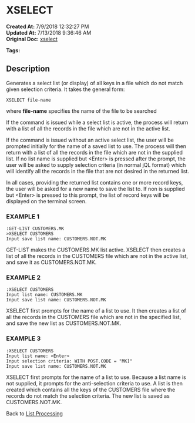 # XSELECT

**Created At:** 7/9/2018 12:32:27 PM  
**Updated At:** 7/13/2018 9:36:46 AM  
**Original Doc:** [xselect](https://docs.jbase.com/47026-lists/xselect)  

**Tags:**
<badge text='lists' vertical='middle' />

## Description 

Generates a select list (or display) of all keys in a file which do not match given selection criteria. It takes the general form:

```
XSELECT file-name
```

where **file-name** specifies the name of the file to be searched

If the command is issued while a select list is active, the process will return with a list of all the records in the file which are not in the active list.

If the command is issued without an active select list, the user will be prompted initially for the name of a saved list to use. The process will then return with a list of all the records in the file which are not in the supplied list. If no list name is supplied but &lt;Enter&gt; is pressed after the prompt, the user will be asked to supply selection criteria (in normal jQL format) which will identify all the records in the file that are not desired in the returned list.

In all cases, providing the returned list contains one or more record keys, the user will be asked for a new name to save the list to. If non is supplied but &lt;Enter&gt; is pressed to this prompt, the list of record keys will be displayed on the terminal screen.



### EXAMPLE 1

```
:GET-LIST CUSTOMERS.MK
>XSELECT CUSTOMERS
Input save list name: CUSTOMERS.NOT.MK
```

GET-LIST makes the CUSTOMERS.MK list active. XSELECT then creates a list of all the records in the CUSTOMERS file which are not in the active list, and save it as CUSTOMERS.NOT.MK.



### EXAMPLE 2

```
:XSELECT CUSTOMERS 
Input list name: CUSTOMERS.MK
Input save list name: CUSTOMERS.NOT.MK
```

XSELECT first prompts for the name of a list to use. It then creates a list of all the records in the CUSTOMERS file which are not in the specified list, and save the new list as CUSTOMERS.NOT.MK.



### EXAMPLE 3

```
:XSELECT CUSTOMERS
Input list name: <Enter>
Input selection criteria: WITH POST.CODE = "MK]"
Input save list name: CUSTOMERS.NOT.MK
```

XSELECT first prompts for the name of a list to use. Because a list name is not supplied, it prompts for the anti-selection criteria to use. A list is then created which contains all the keys of the CUSTOMERS file where the records do not match the selection criteria. The new list is saved as CUSTOMERS.NOT.MK.



Back to [List Processing](./../list-processing)
